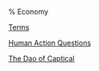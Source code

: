 % Economy

[Terms](./Terms.md)

[Human Action Questions](./Human_Action_Questions.md)

[The Dao of Captical](./The_Dao_of_Captical.md)
